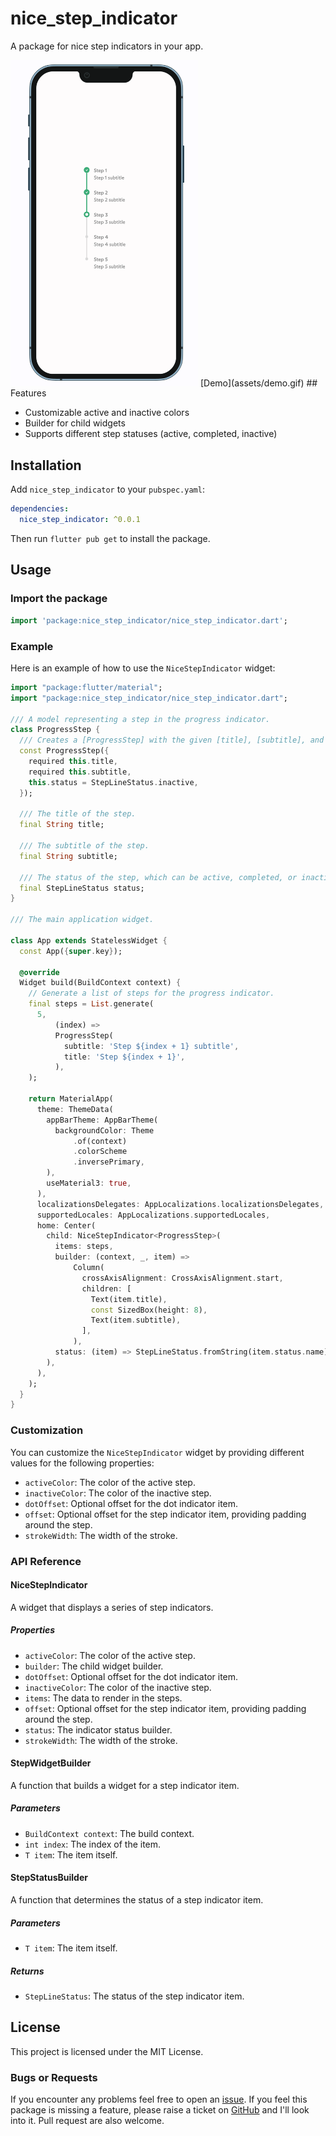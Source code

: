 # nice_step_indicator

A package for nice step indicators in your app.

<img src="assets/demo.png" alt="demo" width="300"/>
[Demo](assets/demo.gif)
## Features

- Customizable active and inactive colors
- Builder for child widgets
- Supports different step statuses (active, completed, inactive)

## Installation

Add `nice_step_indicator` to your `pubspec.yaml`:

```yaml
dependencies:
  nice_step_indicator: ^0.0.1
```

Then run `flutter pub get` to install the package.

## Usage

### Import the package

```dart
import 'package:nice_step_indicator/nice_step_indicator.dart';
```

### Example

Here is an example of how to use the `NiceStepIndicator` widget:

```dart
import "package:flutter/material";
import "package:nice_step_indicator/nice_step_indicator.dart";

/// A model representing a step in the progress indicator.
class ProgressStep {
  /// Creates a [ProgressStep] with the given [title], [subtitle], and [status].
  const ProgressStep({
    required this.title,
    required this.subtitle,
    this.status = StepLineStatus.inactive,
  });

  /// The title of the step.
  final String title;

  /// The subtitle of the step.
  final String subtitle;

  /// The status of the step, which can be active, completed, or inactive.
  final StepLineStatus status;
}

/// The main application widget.

class App extends StatelessWidget {
  const App({super.key});

  @override
  Widget build(BuildContext context) {
    // Generate a list of steps for the progress indicator.
    final steps = List.generate(
      5,
          (index) =>
          ProgressStep(
            subtitle: 'Step ${index + 1} subtitle',
            title: 'Step ${index + 1}',
          ),
    );

    return MaterialApp(
      theme: ThemeData(
        appBarTheme: AppBarTheme(
          backgroundColor: Theme
              .of(context)
              .colorScheme
              .inversePrimary,
        ),
        useMaterial3: true,
      ),
      localizationsDelegates: AppLocalizations.localizationsDelegates,
      supportedLocales: AppLocalizations.supportedLocales,
      home: Center(
        child: NiceStepIndicator<ProgressStep>(
          items: steps,
          builder: (context, _, item) =>
              Column(
                crossAxisAlignment: CrossAxisAlignment.start,
                children: [
                  Text(item.title),
                  const SizedBox(height: 8),
                  Text(item.subtitle),
                ],
              ),
          status: (item) => StepLineStatus.fromString(item.status.name),
        ),
      ),
    );
  }
}
```

### Customization

You can customize the `NiceStepIndicator` widget by providing different values for the following
properties:

- `activeColor`: The color of the active step.
- `inactiveColor`: The color of the inactive step.
- `dotOffset`: Optional offset for the dot indicator item.
- `offset`: Optional offset for the step indicator item, providing padding around the step.
- `strokeWidth`: The width of the stroke.

### API Reference

#### NiceStepIndicator

A widget that displays a series of step indicators.

##### Properties

- `activeColor`: The color of the active step.
- `builder`: The child widget builder.
- `dotOffset`: Optional offset for the dot indicator item.
- `inactiveColor`: The color of the inactive step.
- `items`: The data to render in the steps.
- `offset`: Optional offset for the step indicator item, providing padding around the step.
- `status`: The indicator status builder.
- `strokeWidth`: The width of the stroke.

#### StepWidgetBuilder

A function that builds a widget for a step indicator item.

##### Parameters

- `BuildContext context`: The build context.
- `int index`: The index of the item.
- `T item`: The item itself.

#### StepStatusBuilder

A function that determines the status of a step indicator item.

##### Parameters

- `T item`: The item itself.

##### Returns

- `StepLineStatus`: The status of the step indicator item.

## License

This project is licensed under the MIT License.

### Bugs or Requests

If you encounter any problems feel free to open
an [issue](https://github.com/ethiel97/nice_step_indicator/issues/new?template=bug_report.md).
If you feel this package is missing a
feature, please raise a ticket
on [GitHub](https://github.com/ethiel97/nice_step_indicator/issues/new?template=feature_request.md)
and I'll look into it. Pull request are also welcome.
